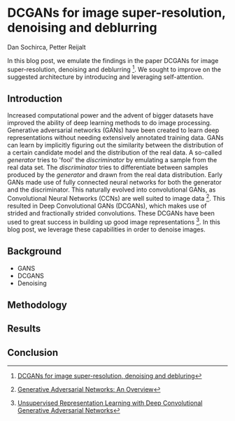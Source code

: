 # DCGANs for image super-resolution, denoising and deblurring
Dan Sochirca, Petter Reijalt

In this blog post, we emulate the findings in the paper DCGANs for image super-resolution, denoising and deblurring [^1]. We sought to improve on the suggested architecture by introducing and leveraging self-attention. 

## Introduction
Increased computational power and the advent of bigger datasets have improved the ability of deep learning methods to do image processing. Generative adversarial networks (GANs) have been created to learn deep representations without needing extensively annotated training data. GANs can learn by implicitly figuring out the similarity between the distribution of a certain candidate model and the distribution of the real data. A so-called _generator_ tries to 'fool' the _discriminator_ by emulating a sample from the real data set. The _discriminator_ tries to differentiate between samples produced by the _generator_ and drawn from the real data distribution. Early GANs made use of fully connected neural networks for both the generator and the discriminator. This naturally evolved into convolutional GANs, as Convolutional Neural Networks (CCNs) are well suited to image data [^2]. This resulted in Deep Convolutional GANs (DCGANs), which makes use of strided and fractionally strided convolutions. These DCGANs have been used to great success in building up good image representations [^3]. In this blog post, we leverage these capabilities in order to denoise images. 

## Background
- GANS
- DCGANS
- Denoising

## Methodology

## Results

## Conclusion


[^1]: [DCGANs for image super-resolution, denoising and debluring](https://stanford.edu/class/ee367/Winter2017/yan_wang_ee367_win17_report.pdf)
[^2]: [Generative Adversarial Networks: An Overview](https://ieeexplore.ieee.org/abstract/document/8253599)
[^3]: [Unsupervised Representation Learning with Deep Convolutional Generative Adversarial Networks](https://arxiv.org/abs/1511.06434)
